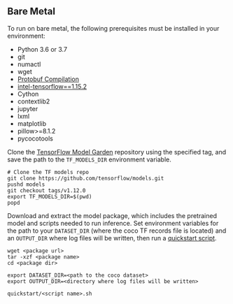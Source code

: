 <!--- 50. Bare Metal -->
## Bare Metal

To run on bare metal, the following prerequisites must be installed in your environment:
* Python 3.6 or 3.7
* git
* numactl
* wget
* [Protobuf Compilation](https://github.com/tensorflow/models/blob/v1.12.0/research/object_detection/g3doc/installation.md#protobuf-compilation)
* [intel-tensorflow==1.15.2](https://pypi.org/project/intel-tensorflow/1.15.2/)
* Cython
* contextlib2
* jupyter
* lxml
* matplotlib
* pillow>=8.1.2
* pycocotools

Clone the [TensorFlow Model Garden](https://github.com/tensorflow/models)
repository using the specified tag, and save the path to the `TF_MODELS_DIR`
environment variable.
```
# Clone the TF models repo
git clone https://github.com/tensorflow/models.git
pushd models
git checkout tags/v1.12.0
export TF_MODELS_DIR=$(pwd)
popd
```

Download and extract the model package, which includes the pretrained
model and scripts needed to run inference. Set environment variables
for the path to your `DATASET_DIR` (where the coco TF records file is
located) and an `OUTPUT_DIR` where log files will be written, then run a
[quickstart script](#quick-start-scripts).
```
wget <package url>
tar -xzf <package name>
cd <package dir>

export DATASET_DIR=<path to the coco dataset>
export OUTPUT_DIR=<directory where log files will be written>

quickstart/<script name>.sh
```
